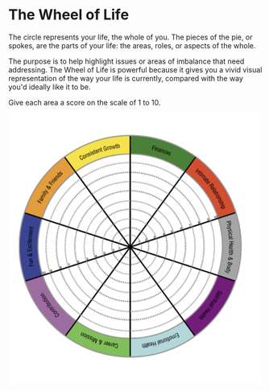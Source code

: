 # The Wheel of Life
 
The circle represents your life, the whole of you. The pieces of the pie, or spokes, are the parts of your life: the areas, roles, or aspects of the whole.  

The purpose is to help highlight issues or areas of imbalance that need addressing. The Wheel of Life is powerful because it gives you a vivid visual representation of the way your life is currently, compared with the way you'd ideally like it to be.

Give each area a score on the scale of 1 to 10.

!["Wheel of Life"](/images/wheel-of-life.png)